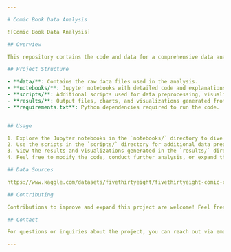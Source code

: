 ```yaml
---

# Comic Book Data Analysis

![Comic Book Data Analysis]

## Overview

This repository contains the code and data for a comprehensive data analysis project focused on exploring insights within the comic book universe, specifically Marvel and DC Comics. The analysis covers a wide range of topics, including character alignments, gender representation, identity complexities, top-tier character insights, eye and hair color patterns, temporal evolution trends, and franchise comparative analysis.

## Project Structure

- **data/**: Contains the raw data files used in the analysis.
- **notebooks/**: Jupyter notebooks with detailed code and explanations for each analysis topic.
- **scripts/**: Additional scripts used for data preprocessing, visualization, and analysis.
- **results/**: Output files, charts, and visualizations generated from the analysis.
- **requirements.txt**: Python dependencies required to run the code.


## Usage

1. Explore the Jupyter notebooks in the `notebooks/` directory to dive into specific analysis topics.
2. Use the scripts in the `scripts/` directory for additional data preprocessing, visualization, or custom analysis.
3. View the results and visualizations generated in the `results/` directory.
4. Feel free to modify the code, conduct further analysis, or expand the project based on your interests.

## Data Sources

https://www.kaggle.com/datasets/fivethirtyeight/fivethirtyeight-comic-characters-dataset

## Contributing

Contributions to improve and expand this project are welcome! Feel free to submit issues, suggest enhancements, or fork the repository for your own experiments.

## Contact

For questions or inquiries about the project, you can reach out via email at [rbaudh425@gmail.com](mailto:your-email@example.com) or connect with me on [LinkedIn]([https://www.linkedin.com/in/your-username](https://www.linkedin.com/in/rahulbaudh97/)).

---
```

